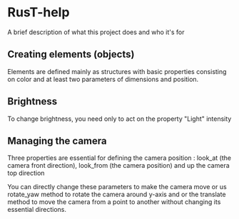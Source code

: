 
# RusT-help

A brief description of what this project does and who it's for


## Creating elements (objects)

 

Elements are defined mainly as structures with basic properties consisting on  color and at least two parameters of dimensions and position.


## Brightness 
To change brightness, you need only to act on the property "Light" intensity
 




## Managing the camera 
Three properties are essential for defining the camera position : look_at (the camera front direction), look_from (the camera position) and up the camera top direction

You can directly change these parameters to make the camera move or us rotate_yaw method to rotate the camera around y-axis and or the translate method to move the camera from a point to another without changing its essential directions.
